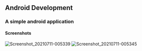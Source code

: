 
## Android Development

### A simple android application

#### Screenshots
![Screenshot_20210711-005339](https://user-images.githubusercontent.com/4771875/125177550-7284d380-e1e5-11eb-9212-6e13302bb3e2.png)
![Screenshot_20210711-005345](https://user-images.githubusercontent.com/4771875/125177560-82041c80-e1e5-11eb-8a27-1ef06989fd11.png)


